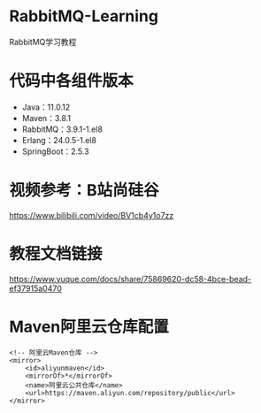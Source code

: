 # RabbitMQ-Learning
RabbitMQ学习教程

# 代码中各组件版本
- Java：11.0.12
- Maven：3.8.1
- RabbitMQ：3.9.1-1.el8
- Erlang：24.0.5-1.el8
- SpringBoot：2.5.3

# 视频参考：B站尚硅谷
https://www.bilibili.com/video/BV1cb4y1o7zz

# 教程文档链接
https://www.yuque.com/docs/share/75869620-dc58-4bce-bead-ef37915a0470

# Maven阿里云仓库配置
```
<!-- 阿里云Maven仓库 -->
<mirror>
    <id>aliyunmaven</id>
    <mirrorOf>*</mirrorOf>
    <name>阿里云公共仓库</name>
    <url>https://maven.aliyun.com/repository/public</url>
</mirror>
```
